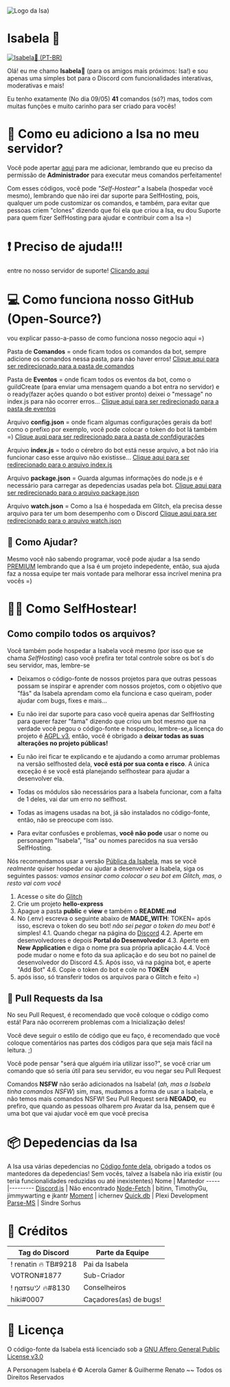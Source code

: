 ![Logo da Isa](https://cdn.discordapp.com/avatars/694975753418440844/d3a8c4c59044438b60862d35cc29797c.webp))


# Isabela 🌺<a href="https://top.gg/bot/694975753418440844" >
  <img src="https://top.gg/api/widget/694975753418440844.svg" alt="Isabela🌺 (PT-BR)" />
</a>

Olá! eu me chamo **Isabela🌺** (para os amigos mais próximos: Isa!) e sou apenas uma simples bot para o Discord com funcionalidades interativas, moderativas e mais!

Eu tenho exatamente (No dia 09/05) **41** comandos (só?) mas, todos com muitas funções e muito carinho para ser criado para vocês!

# 🤔 Como eu adiciono a Isa no meu servidor?
Você pode apertar [aqui](https://discordapp.com/api/oauth2/authorize?client_id=694975753418440844&permissions=8&scope=bot) para me adicionar, lembrando que eu preciso da permissão de **Administrador** para executar meus comandos perfeitamente!

Com esses códigos, você pode *"Self-Hostear"* a Isabela (hospedar você mesmo), lembrando que não irei dar suporte para SelfHosting, pois, qualquer um pode customizar os comandos, e também, para evitar que pessoas criem "clones" dizendo que foi ela que criou a Isa, eu dou Suporte para quem fizer SelfHosting para ajudar e contribuir com a Isa =) 
# ❗ Preciso de ajuda!!!
entre no nosso servidor de suporte! [Clicando aqui](https://discord.gg/rnXbxuy)
# 💻 Como funciona nosso GitHub (Open-Source?)
vou explicar passo-a-passo de como funciona nosso negocio aqui =)

Pasta de **Comandos** = onde ficam todos os comandos da bot, sempre adicione os comandos nessa pasta, para não haver erros! [Clique aqui para ser redirecionado para a pasta de comandos](https://github.com/renato425/Isabela-Open-Source/tree/master/comandos)

Pasta de **Eventos** = onde ficam todos os eventos da bot, como o guildCreate (para enviar uma mensagem quando a bot entra no servidor) e o ready(fazer ações quando o bot estiver pronto) deixei o "message" no index.js para não ocorrer erros... [Clique aqui para ser redirecionado para a pasta de eventos](https://github.com/renato425/Isabela-Open-Source/tree/master/eventos)

Arquivo **config.json** = onde ficam algumas configurações gerais da bot! como o prefixo por exemplo, você pode colocar o token do bot lá também =) [Clique auqi para ser redirecionado para a pasta de confdigurações](https://github.com/renato425/Isabela-Open-Source/blob/master/config.json)

Arquivo **index.js** = todo o cérebro do bot está nesse arquivo, a bot não iria funcionar caso esse arquivo não existisse... [Clique aqui para ser redirecionado para o arquivo index.js](https://github.com/renato425/Isabela-Open-Source/blob/master/index.js)

Arquivo **package.json** = Guarda algumas informações do node.js e é necessário para carregar as depedencias usadas pela bot. [Clique aqui para ser redirecionado para o arquivo package.json]( https://github.com/renato425/Isabela-Open-Source/blob/master/package.json)

Arquivo **watch.json** = Como a Isa é hospedada em Glitch, ela precisa desse arquivo para ter um bom desempenho com o Discord [Clique aqui para ser redirecionado para o arquivo watch.json](https://github.com/renato425/Isabela-Open-Source/blob/master/watch.json)

## 💎 Como Ajudar?
Mesmo você não sabendo programar, você pode ajudar a Isa sendo [PREMIUM](https://www.patreon.com/join/isabelabot) lembrando que a Isa é um projeto indepedente, então, sua ajuda faz a nossa equipe ter mais vontade para melhorar essa incrível menina pra vocês =) 

# 👨‍💻 Como SelfHostear!
## Como compilo todos os arquivos?
Você também pode hospedar a Isabela você mesmo (por isso que se chama *SelfHosting*) caso você prefira ter total controle sobre os bot´s do seu servidor, mas, lembre-se

* Deixamos o código-fonte de nossos projetos para que outras pessoas possam se inspirar e aprender com nossos projetos, com o objetivo que "fãs" da Isabela aprendam como ela funciona e caso queiram, poder ajudar com bugs, fixes e mais...

* Eu não irei dar suporte para caso você queira apenas dar SelfHosting para querer fazer "fama" dizendo que criou um bot mesmo que na verdade você pegou o código-fonte e hospedou, lembre-se,a licença do projeto é [AGPL v3](https://github.com/renato425/Isabela-Open-Source/blob/master/LICENSE), então, você é obrigado a **deixar todas as suas alterações no projeto públicas!**

* Eu não irei ficar te explicando e te ajudando a como arrumar problemas na versão selfhosted dela, **você está por sua conta e risco**. A única exceção é se você está planejando selfhostear para ajudar a desenvolver ela.

* Todas os módulos são necessários para a Isabela funcionar, com a falta de 1 deles, vai dar um erro no selfhost.

* Todas as imagens usadas na bot, já são instalados no código-fonte, então, não se preocupe com isso.

* Para evitar confusões e problemas, **você não pode** usar o nome ou personagem "Isabela", "Isa" ou nomes parecidos na sua versão SelfHosting.

Nós recomendamos usar a versão [Pública da Isabela](https://discordapp.com/api/oauth2/authorize?client_id=694975753418440844&permissions=8&scope=bot), mas se você *realmente* quiser hospedar ou ajudar a desenvolver a Isabela, siga os seguintes passos:
*vamos ensinar como colocar o seu bot em Glitch, mas, o resto vai com você*
1. Acesse o site do [Glitch](https://glitch.com/)
2. Crie um projeto **hello-express**
3. Apague a pasta **public** e **view** e também o **README.md**
4. No (.env) escreva o seguinte abaixo de **MADE_WITH**:
TOKEN=
após isso, escreva o token do seu bot!
*não sei pegar o token do meu bot!*
é simples!
4.1. Quando chegar na página do [Discord](https://discord.com/)
4.2. Aperte em desenvolvedores e depois **Portal do Desenvolvedor**
4.3. Aperte em **New Application** e diga o nome pra sua própria aplicação
4.4. Você pode mudar o nome e foto da sua aplicação e do seu bot no painel de desenvolvedor do Discord
4.5. Após isso, vá na página bot, e aperte "Add Bot"
4.6. Copie o token do bot e cole no **TOKEN**
5. após isso, só transferir todos os arquivos para o Glitch e feito =)
## 🔀 Pull Requests da Isa
No seu Pull Request, é recomendado que você coloque o código como está! Para não ocorrerem problemas com a Inicialização deles!

Você deve seguir o estilo de código que eu faço, é recomendado que você coloque comentários nas partes dos códigos para que seja mais fácil na leitura. ;)

Você pode pensar "será que alguém iria utilizar isso?", se você criar um comando que só seria útil para seu servidor, eu vou negar seu Pull Request

Comandos **NSFW** não serão adicionados na Isabela! (*ah, mas a Isabela tinha comandos NSFW*) sim, mas, mudamos a forma de usar a Isabela, e não temos mais comandos NSFW! Seu Pull Request será **NEGADO**, eu prefiro, que quando as pessoas olharem pro Avatar da Isa, pensem que é uma bot que vai ajudar você em que você precisa
# 📦 Depedencias da Isa
A Isa usa várias depedencias no [Código fonte dela](https://github.com/renato425/Isabela-Open-Source), obrigado a todos os mantedores da depedencias! Sem vocês, talvez a Isabela não iria existir (ou teria funcionalidades reduzidas ou até inexistentes)
Nome | Mantedor
-----|---------
[Discord.js](https://discord.js.org/#/) | Não encontrado
[Node-Fetch](https://www.npmjs.com/package/node-fetch) | bitinn, TimothyGu, jimmywarting e jkantr
[Moment](https://www.npmjs.com/package/moment) | ichernev
[Quick.db](https://quickdb.js.org/) | Plexi Development
[Parse-MS](https://www.npmjs.com/package/parse-ms) | Sindre Sorhus

# 🌟 Créditos

Tag do Discord | Parte da Equipe
---------------|----------------
! renatin 🔥 TB#9218 | Pai da Isabela
VOTRON#1877 | Sub-Criador
! ηαтsυツ 🔥#8130 | Conselheiros
hiki#0007 | Caçadores(as) de bugs!

# 📄 Licença
O código-fonte da Isabela está licenciado sob a [GNU Affero General Public License v3.0](https://github.com/renato425/Isabela-Open-Source/blob/master/LICENSE)

A Personagem Isabela é © Acerola Gamer & Guilherme Renato ~~ Todos os Direitos Reservados
